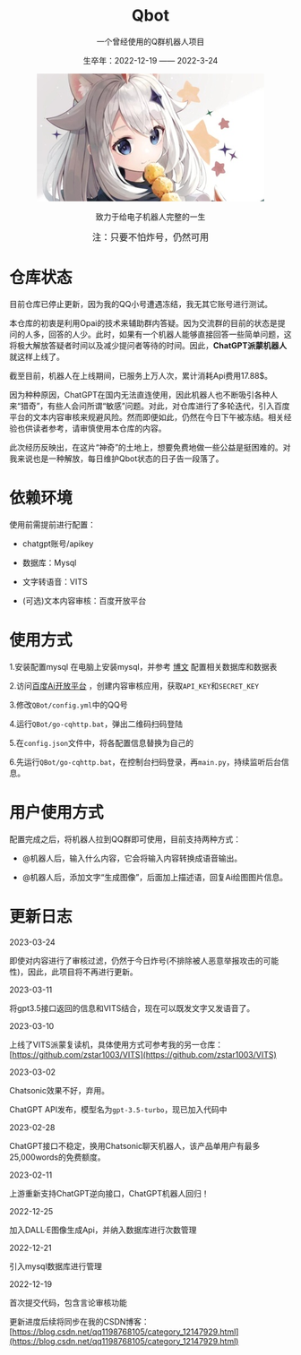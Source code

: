 
# <div align="center">Qbot</div>

<div align="center">

一个曾经使用的Q群机器人项目

生卒年：2022-12-19 —— 2022-3-24

![cover](assets/paimon.jpg)

致力于给电子机器人完整的一生

<font size=3>注：只要不怕炸号，仍然可用 </font>

</div>

# 仓库状态
目前仓库已停止更新，因为我的QQ小号遭遇冻结，我无其它账号进行测试。

本仓库的初衷是利用Opai的技术来辅助群内答疑。因为交流群的目前的状态是提问的人多，回答的人少。此时，如果有一个机器人能够直接回答一些简单问题，这将极大解放答疑者时间以及减少提问者等待的时间。因此，**ChatGPT派蒙机器人**就这样上线了。

截至目前，机器人在上线期间，已服务上万人次，累计消耗Api费用17.88$。

因为种种原因，ChatGPT在国内无法直连使用，因此机器人也不断吸引各种人来“猎奇”，有些人会问所谓“敏感”问题。对此，对仓库进行了多轮迭代，引入百度平台的文本内容审核来规避风险。然而即便如此，仍然在今日下午被冻结。相关经验也供读者参考，请审慎使用本仓库的内容。

此次经历反映出，在这片“神奇”的土地上，想要免费地做一些公益是挺困难的。对我来说也是一种解放，每日维护Qbot状态的日子告一段落了。

# 依赖环境
使用前需提前进行配置：

- chatgpt账号/apikey
  
- 数据库：Mysql

- 文字转语音：VITS

- (可选)文本内容审核：百度开放平台

# 使用方式
1.安装配置mysql
在电脑上安装mysql，并参考 [博文](https://zstar.blog.csdn.net/article/details/128402216) 配置相关数据库和数据表

2.访问[百度Ai开放平台](https://ai.baidu.com/) ，创建内容审核应用，获取`API_KEY`和`SECRET_KEY`

3.修改`QBot/config.yml`中的QQ号

4.运行`QBot/go-cqhttp.bat`，弹出二维码扫码登陆

5.在`config.json`文件中，将各配置信息替换为自己的

6.先运行`QBot/go-cqhttp.bat`，在控制台扫码登录，再`main.py`，持续监听后台信息。


# 用户使用方式
配置完成之后，将机器人拉到QQ群即可使用，目前支持两种方式：

- @机器人后，输入什么内容，它会将输入内容转换成语音输出。

- @机器人后，添加文字“生成图像”，后面加上描述语，回复Ai绘图图片信息。


# 更新日志
2023-03-24

即使对内容进行了审核过滤，仍然于今日炸号(不排除被人恶意举报攻击的可能性)，因此，此项目将不再进行更新。

2023-03-11

将gpt3.5接口返回的信息和VITS结合，现在可以既发文字又发语音了。

2023-03-10 

上线了VITS派蒙复读机，具体使用方式可参考我的另一仓库：[https://github.com/zstar1003/VITS](https://github.com/zstar1003/VITS)

2023-03-02

Chatsonic效果不好，弃用。

ChatGPT API发布，模型名为`gpt-3.5-turbo`，现已加入代码中

2023-02-28

ChatGPT接口不稳定，换用Chatsonic聊天机器人，该产品单用户有最多25,000words的免费额度。

2023-02-11

上游重新支持ChatGPT逆向接口，ChatGPT机器人回归！

2022-12-25

加入DALL·E图像生成Api，并纳入数据库进行次数管理

2022-12-21

引入mysql数据库进行管理

2022-12-19 

首次提交代码，包含言论审核功能

更新进度后续将同步在我的CSDN博客：[https://blog.csdn.net/qq1198768105/category_12147929.html](https://blog.csdn.net/qq1198768105/category_12147929.html)
